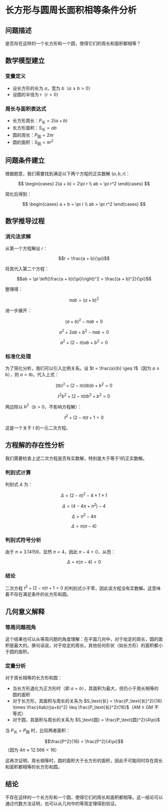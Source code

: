 # 长方形与圆周长面积相等条件分析

## 问题描述
是否存在这样的一个长方形和一个圆，使得它们的周长和面积都相等？

## 数学模型建立

### 变量定义
- 设长方形的长为 $a$，宽为 $b$（$a \geq b > 0$）
- 设圆的半径为 $r$（$r > 0$）

### 周长与面积表达式
- 长方形周长：$P_\text{长} = 2(a + b)$
- 长方形面积：$S_\text{长} = ab$
- 圆的周长：$P_\text{圆} = 2\pi r$
- 圆的面积：$S_\text{圆} = \pi r^2$

## 问题条件建立

根据题意，我们需要找到满足以下两个方程的正实数解 $(a, b, r)$：

$$
\begin{cases}
2(a + b) = 2\pi r \\ 
ab = \pi r^2
\end{cases}
$$

简化后得到：

$$
\begin{cases}
a + b = \pi r \\ 
ab = \pi r^2
\end{cases}
$$

## 数学推导过程

### 消元法求解
从第一个方程解出 $r$：

$$r = \frac{a + b}{\pi}$$

将其代入第二个方程：

$$ab = \pi \left(\frac{a + b}{\pi}\right)^2 = \frac{(a + b)^2}{\pi}$$

整理得：

$$\pi ab = (a + b)^2$$

进一步展开：

$$(a + b)^2 - \pi ab = 0$$

$$a^2 + 2ab + b^2 - \pi ab = 0$$

$$a^2 + (2 - \pi)ab + b^2 = 0$$

### 标准化处理
为了简化分析，我们可以引入比例关系。设 $t = \frac{a}{b} \geq 1$（因为 $a \geq b$），则 $a = tb$。代入上式：

$$(tb)^2 + (2 - \pi)(tb)b + b^2 = 0$$

$$t^2b^2 + (2 - \pi)tb^2 + b^2 = 0$$

两边除以 $b^2$（$b > 0$，不影响方程解）：

$$t^2 + (2 - \pi)t + 1 = 0$$

这是一个关于 $t$ 的一元二次方程。

## 方程解的存在性分析

我们需要检查上述二次方程是否有实数解，特别是大于等于1的正实数解。

### 判别式计算
判别式 $\Delta$ 为：

$$\Delta = (2 - \pi)^2 - 4 \times 1 \times 1$$

$$\Delta = (4 - 4\pi + \pi^2) - 4$$

$$\Delta = \pi^2 - 4\pi$$

$$\Delta = \pi(\pi - 4)$$

### 判别式符号分析
由于 $\pi \approx 3.14159$，显然 $\pi < 4$，因此 $\pi - 4 < 0$，从而：

$$\Delta = \pi(\pi - 4) < 0$$

### 结论
二次方程 $t^2 + (2 - \pi)t + 1 = 0$ 的判别式小于零，因此该方程没有实数解。这意味着不存在满足条件的长方形和圆。

## 几何意义解释

### 等周问题视角
这个结果也可以从等周问题的角度理解：在平面几何中，对于给定的周长，圆的面积是最大的。换句话说，对于给定的周长，其他任何形状（如长方形）的面积都小于圆的面积。

### 定量分析
对于周长相等的长方形和圆：
- 当长方形退化为正方形时（即 $a = b$），其面积为最大，但仍小于周长相等的圆的面积
- 对于长方形，其面积与周长的关系为 $S_\text{长} = \frac{P_\text{长}^2}{16} \times \frac{4ab}{(a+b)^2} \leq \frac{P_\text{长}^2}{16}$（AM ≥ GM 不等式）
- 对于圆，其面积与周长的关系为 $S_\text{圆} = \frac{P_\text{圆}^2}{4\pi}$

当 $P_\text{长} = P_\text{圆}$ 时，比较两者面积：

$$\frac{P^2}{16} < \frac{P^2}{4\pi}$$
（因为 $4\pi \approx 12.566 < 16$）

这再次证明，周长相等时，圆的面积大于长方形的面积，因此不可能同时存在周长和面积都相等的长方形和圆。

## 结论
不存在这样的一个长方形和一个圆，使得它们的周长和面积都相等。这一结论可以通过代数方法证明，也可以从几何中的等周定理得到验证。